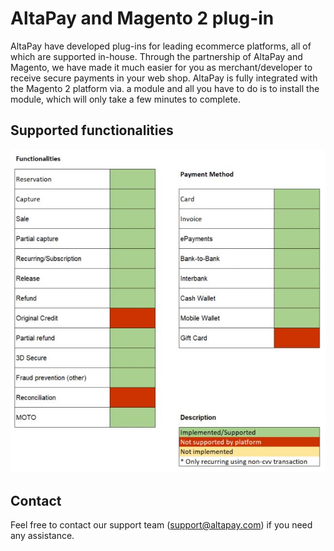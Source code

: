 # AltaPay and Magento 2 plug-in
AltaPay have developed plug-ins for leading ecommerce platforms, all of which are supported in-house. Through the partnership of AltaPay and Magento, we have made it much easier for you as merchant/developer to receive secure payments in your web shop. AltaPay is fully integrated with the Magento 2 platform via. a module and all you have to do is to install the module, which will only take a few minutes to complete.

## Supported functionalities
![latest plugin update](https://github.com/AltaPay/AltaPay-and-Magento2-plug-in/blob/master/img/magento2.JPG)

## Contact
Feel free to contact our support team (support@altapay.com) if you need any assistance.
